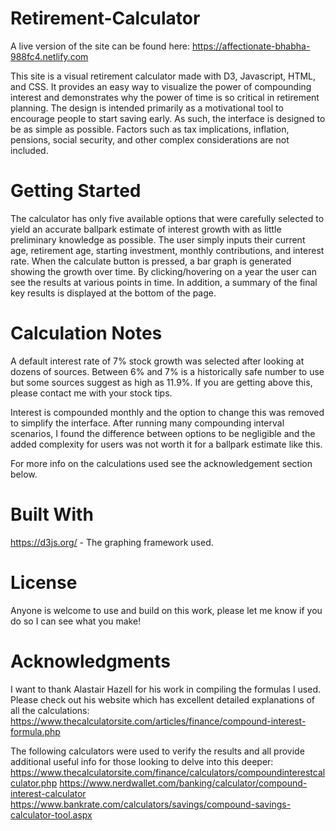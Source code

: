 # Retirement-Calculator
A live version of the site can be found here:
https://affectionate-bhabha-988fc4.netlify.com

This site is a visual retirement calculator made with D3, Javascript, HTML, and CSS.  It provides an easy way to visualize the power of compounding interest and demonstrates why the power of time is so critical in retirement planning.  The design is intended primarily as a motivational tool to encourage people to start saving early.  As such, the interface is designed to be as simple as possible.  Factors such as tax implications, inflation, pensions, social security, and other complex considerations are not included. 

# Getting Started
The calculator has only five available options that were carefully selected to yield an accurate ballpark estimate of interest growth with as little preliminary knowledge as possible.  The user simply inputs their current age, retirement age, starting investment, monthly contributions, and interest rate. When the calculate button is pressed, a bar graph is generated showing the growth over time.  By clicking/hovering on a year the user can see the results at various points in time.  In addition, a summary of the final key results is displayed at the bottom of the page.   

# Calculation Notes
A default interest rate of 7% stock growth was selected after looking at dozens of sources.  Between 6% and 7% is a historically safe number to use but some sources suggest as high as 11.9%.  If you are getting above this, please contact me with your stock tips.

Interest is compounded monthly and the option to change this was removed to simplify the interface.  After running many compounding interval scenarios, I found the difference between options to be negligible and the added complexity for users was not worth it for a ballpark estimate like this.  

For more info on the calculations used see the acknowledgement section below.

# Built With
https://d3js.org/ - The graphing framework used.

# License
Anyone is welcome to use and build on this work, please let me know if you do so I can see what you make!

# Acknowledgments
I want to thank Alastair Hazell for his work in compiling the formulas I used.  Please check out his website which has excellent detailed explanations of all the calculations: https://www.thecalculatorsite.com/articles/finance/compound-interest-formula.php

The following calculators were used to verify the results and all provide additional useful info for those looking to delve into this deeper: 
https://www.thecalculatorsite.com/finance/calculators/compoundinterestcalculator.php
https://www.nerdwallet.com/banking/calculator/compound-interest-calculator
https://www.bankrate.com/calculators/savings/compound-savings-calculator-tool.aspx

